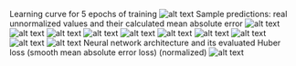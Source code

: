 Learning curve for 5 epochs of training
![alt text](learning_curves/big_nn_good_curve.png)
Sample predictions: real unnormalized values and their calculated mean absolute error
![alt text](big_nn_predictions/Figure_1.png)
![alt text](big_nn_predictions/Figure_2.png)
![alt text](big_nn_predictions/Figure_3.png)
![alt text](big_nn_predictions/Figure_4.png)
![alt text](big_nn_predictions/Figure_5.png)
![alt text](big_nn_predictions/Figure_6.png)
![alt text](big_nn_predictions/Figure_7.png)
![alt text](big_nn_predictions/Figure_8.png)
![alt text](big_nn_predictions/Figure_9.png)
![alt text](big_nn_predictions/Figure_10.png)
Neural network architecture and its evaluated Huber loss (smooth mean absolute error loss) (normalized)
![alt text](architecture.PNG)

